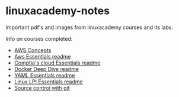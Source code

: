 # linuxacademy-notes

Important pdf's and images from linuxacademy courses and its labs. 

Info on courses completed:
- [AWS Concepts](https://github.com/jatinpatel136/linuxacademy-notes/tree/master/Courses/AWS%20Concepts)
- [Aws Essentials readme](https://github.com/jatinpatel136/linuxacademy-notes/tree/master/Courses/AWS%20Essentials)
- [Comptia's cloud Essentials readme](https://github.com/jatinpatel136/linuxacademy-notes/tree/master/Courses/Comptia%20cloud%20essentials)
- [Docker Deep Dive readme](https://github.com/jatinpatel136/linuxacademy-notes/tree/master/Courses/Docker%20Deep%20Dive)
- [YAML Essentials readme](https://github.com/jatinpatel136/linuxacademy-notes/tree/master/Courses/YAML%20Essentials)
- [Linux LPI Essentials readme](https://github.com/jatinpatel136/linuxacademy-notes/tree/master/Courses/Linux%20LPI%20Essentials)
- [Source control with git](https://github.com/jatinpatel136/linuxacademy-notes/tree/master/CoursesCourses/Source%20control%20with%20git)